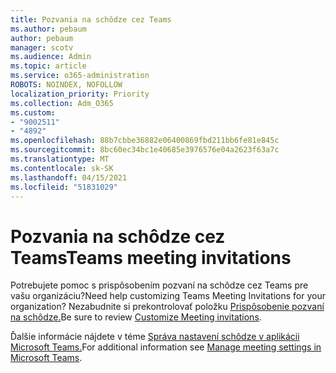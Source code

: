 ```yaml
---
title: Pozvania na schôdze cez Teams
ms.author: pebaum
author: pebaum
manager: scotv
ms.audience: Admin
ms.topic: article
ms.service: o365-administration
ROBOTS: NOINDEX, NOFOLLOW
localization_priority: Priority
ms.collection: Adm_O365
ms.custom:
- "9002511"
- "4892"
ms.openlocfilehash: 88b7cbbe36882e06400869fbd211bb6fe81e845c
ms.sourcegitcommit: 8bc60ec34bc1e40685e3976576e04a2623f63a7c
ms.translationtype: MT
ms.contentlocale: sk-SK
ms.lasthandoff: 04/15/2021
ms.locfileid: "51831029"
---
```

# <a name="teams-meeting-invitations"></a><span data-ttu-id="e8d9b-102">Pozvania na schôdze cez Teams</span><span class="sxs-lookup"><span data-stu-id="e8d9b-102">Teams meeting invitations</span></span>

<span data-ttu-id="e8d9b-103">Potrebujete pomoc s prispôsobením pozvaní na schôdze cez Teams pre vašu organizáciu?</span><span class="sxs-lookup"><span data-stu-id="e8d9b-103">Need help customizing Teams Meeting Invitations for your organization?</span></span> <span data-ttu-id="e8d9b-104">Nezabudnite si prekontrolovať položku [Prispôsobenie pozvaní na schôdze.](https://docs.microsoft.com/microsoftteams/meeting-settings-in-teams#customize-meeting-invitations)</span><span class="sxs-lookup"><span data-stu-id="e8d9b-104">Be sure to review [Customize Meeting invitations](https://docs.microsoft.com/microsoftteams/meeting-settings-in-teams#customize-meeting-invitations).</span></span>  

<span data-ttu-id="e8d9b-105">Ďalšie informácie nájdete v téme [Správa nastavení schôdze v aplikácii Microsoft Teams.](https://docs.microsoft.com/microsoftteams/meeting-settings-in-teams)</span><span class="sxs-lookup"><span data-stu-id="e8d9b-105">For additional information see [Manage meeting settings in Microsoft Teams](https://docs.microsoft.com/microsoftteams/meeting-settings-in-teams).</span></span>
